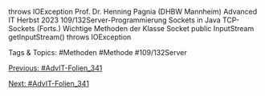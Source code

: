   throws  IOException
Prof. Dr. Henning Pagnia (DHBW Mannheim) Advanced IT Herbst 2023 109/132Server-Programmierung Sockets in Java
TCP-Sockets (Forts.)
Wichtige Methoden der Klasse Socket
    public  InputStream  getInputStream()  throws  IOException

   Tags & Topics:
   #Methoden
   #Methode
   #109/132Server

[Previous: #AdvIT-Folien_341](AdvIT-Folien_341.md)

[Next: #AdvIT-Folien_341](AdvIT-Folien_341.md)